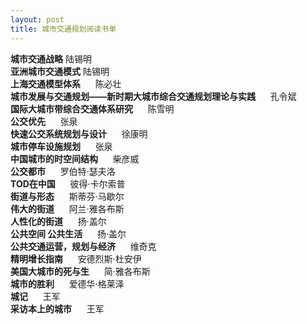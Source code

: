 ```yaml
---
layout: post
title: 城市交通规划阅读书单
---
```

 
**城市交通战略**      陆锡明  
**亚洲城市交通模式**     陆锡明  
**上海交通模型体系**&nbsp;&nbsp;&nbsp;&nbsp;&nbsp;&nbsp;陈必壮  
**城市发展与交通规划——新时期大城市综合交通规划理论与实践**&nbsp;&nbsp;&nbsp;&nbsp;&nbsp;&nbsp;孔令斌  
**国际大城市带综合交通体系研究**&nbsp;&nbsp;&nbsp;&nbsp;&nbsp;&nbsp;陈雪明  
**公交优先**&nbsp;&nbsp;&nbsp;&nbsp;&nbsp;&nbsp;张泉  
**快速公交系统规划与设计**&nbsp;&nbsp;&nbsp;&nbsp;&nbsp;&nbsp;徐康明  
**城市停车设施规划**&nbsp;&nbsp;&nbsp;&nbsp;&nbsp;&nbsp;张泉  
**中国城市的时空间结构**&nbsp;&nbsp;&nbsp;&nbsp;&nbsp;&nbsp;柴彦威  
**公交都市**&nbsp;&nbsp;&nbsp;&nbsp;&nbsp;&nbsp;罗伯特·瑟夫洛  
**TOD在中国**&nbsp;&nbsp;&nbsp;&nbsp;&nbsp;&nbsp;彼得·卡尔索普  
**街道与形态**&nbsp;&nbsp;&nbsp;&nbsp;&nbsp;&nbsp;斯蒂芬·马歇尔  
**伟大的街道**&nbsp;&nbsp;&nbsp;&nbsp;&nbsp;&nbsp;阿兰·雅各布斯  
**人性化的街道**&nbsp;&nbsp;&nbsp;&nbsp;&nbsp;&nbsp;扬·盖尔  
**公共空间 公共生活**&nbsp;&nbsp;&nbsp;&nbsp;&nbsp;&nbsp;扬·盖尔  
**公共交通运营，规划与经济**&nbsp;&nbsp;&nbsp;&nbsp;&nbsp;&nbsp;维奇克  
**精明增长指南**&nbsp;&nbsp;&nbsp;&nbsp;&nbsp;&nbsp;安德烈斯·杜安伊  
**美国大城市的死与生**&nbsp;&nbsp;&nbsp;&nbsp;&nbsp;&nbsp;简·雅各布斯   
**城市的胜利**&nbsp;&nbsp;&nbsp;&nbsp;&nbsp;&nbsp;爱德华·格莱泽  
**城记**&nbsp;&nbsp;&nbsp;&nbsp;&nbsp;&nbsp;王军  
**采访本上的城市**&nbsp;&nbsp;&nbsp;&nbsp;&nbsp;&nbsp;王军

